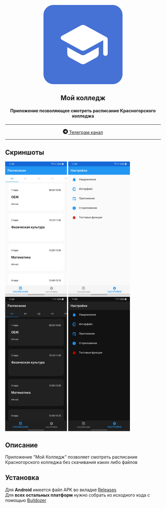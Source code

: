 <p align="center"><img src="assets/rounded_icon.png" width="256"></p>
<h2 align="center">Мой колледж</h2>
<h4 align="center">Приложение позволяющее смотреть расписание Красногорского колледжа</h4>
<hr>
<p align="center"> <a href="https://t.me/adunytdev"> <svg xmlns="http://www.w3.org/2000/svg" width="16" height="16" fill="currentColor" class="bi bi-telegram" viewBox="0 0 16 16"> <path d="M16 8A8 8 0 1 1 0 8a8 8 0 0 1 16 0zM8.287 5.906c-.778.324-2.334.994-4.666 2.01-.378.15-.577.298-.595.442-.03.243.275.339.69.47l.175.055c.408.133.958.288 1.243.294.26.006.549-.1.868-.32 2.179-1.471 3.304-2.214 3.374-2.23.05-.012.12-.026.166.016.047.041.042.12.037.141-.03.129-1.227 1.241-1.846 1.817-.193.18-.33.307-.358.336a8.154 8.154 0 0 1-.188.186c-.38.366-.664.64.015 1.088.327.216.589.393.85.571.284.194.568.387.936.629.093.06.183.125.27.187.331.236.63.448.997.414.214-.02.435-.22.547-.82.265-1.417.786-4.486.906-5.751a1.426 1.426 0 0 0-.013-.315.337.337 0 0 0-.114-.217.526.526 0 0 0-.31-.093c-.3.005-.763.166-2.984 1.09z"/> </svg> Телеграм канал </a> </p> 
<hr>


## Скриншоты
<img src="screenshots/1.jpg" width="200"> <img src="screenshots/2.jpg" width="200"> <img src="screenshots/3.jpg" width="200"> <img src="screenshots/4.jpg" width="200">

## Описание
Приложение "Мой Колледж" позволяет смотреть расписание Красногорского колледжа без скачивания каких либо файлов
## Установка
Для **Android** имеется файл APK во вкладке [Releases](https://github.com/adunyt/mycollege/releases)<br>
Для **всех остальных платформ** нужно собрать из исходного кода с помощью [Buildozer](https://github.com/kivy/buildozer) 

